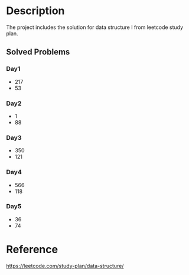 # Description
The project includes the solution for data structure I from leetcode study plan.

## Solved Problems
### Day1
- 217
- 53
### Day2
- 1
- 88
### Day3
- 350
- 121
### Day4
- 566
- 118
### Day5
- 36
- 74

# Reference
https://leetcode.com/study-plan/data-structure/